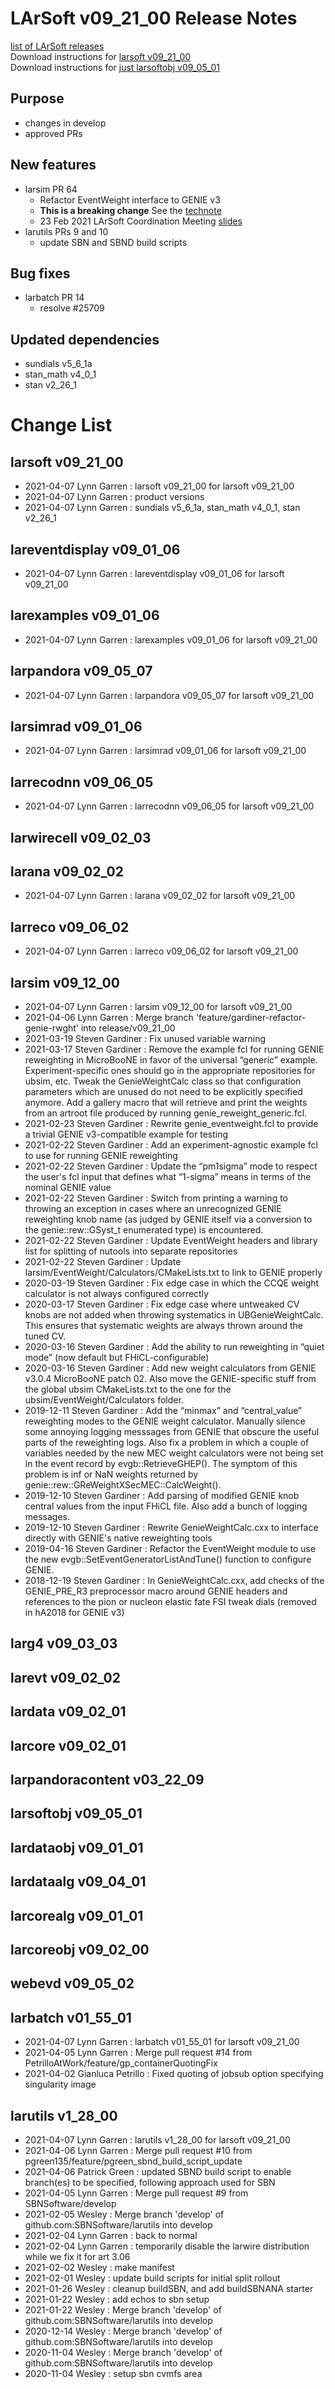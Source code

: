 # LArSoft v09_21_00 Release Notes



[list of LArSoft releases](LArSoft_release_list)  
Download instructions for [larsoft v09_21_00](http://scisoft.fnal.gov/scisoft/bundles/larsoft/v09_21_00/larsoft-v09_21_00.html)  
Download instructions for [just larsoftobj v09_05_01](http://scisoft.fnal.gov/scisoft/bundles/larsoftobj/v09_05_01/larsoftobj-v09_05_01.html)

## Purpose

-   changes in develop
-   approved PRs

## New features

-   larsim PR 64
    -   Refactor EventWeight interface to GENIE v3
    -   **This is a breaking change** See the [technote](https://cdcvs.fnal.gov/redmine/attachments/63586/genieweightcalc_technote.pdf)
    -   23 Feb 2021 LArSoft Coordination Meeting [slides](https://indico.fnal.gov/event/47983/contributions/209278/attachments/140332/176331/genie_v3_reweight_larsoft.pdf)
-   larutils PRs 9 and 10
    -   update SBN and SBND build scripts

## Bug fixes

-   larbatch PR 14
    -   resolve \#25709

## Updated dependencies

-   sundials v5_6_1a
-   stan_math v4_0_1
-   stan v2_26_1

# Change List

## larsoft v09_21_00

-   2021-04-07 Lynn Garren : larsoft v09_21_00 for larsoft v09_21_00
-   2021-04-07 Lynn Garren : product versions
-   2021-04-07 Lynn Garren : sundials v5_6_1a, stan_math v4_0_1, stan v2_26_1

## lareventdisplay v09_01_06

-   2021-04-07 Lynn Garren : lareventdisplay v09_01_06 for larsoft v09_21_00

## larexamples v09_01_06

-   2021-04-07 Lynn Garren : larexamples v09_01_06 for larsoft v09_21_00

## larpandora v09_05_07

-   2021-04-07 Lynn Garren : larpandora v09_05_07 for larsoft v09_21_00

## larsimrad v09_01_06

-   2021-04-07 Lynn Garren : larsimrad v09_01_06 for larsoft v09_21_00

## larrecodnn v09_06_05

-   2021-04-07 Lynn Garren : larrecodnn v09_06_05 for larsoft v09_21_00

## larwirecell v09_02_03

## larana v09_02_02

-   2021-04-07 Lynn Garren : larana v09_02_02 for larsoft v09_21_00

## larreco v09_06_02

-   2021-04-07 Lynn Garren : larreco v09_06_02 for larsoft v09_21_00

## larsim v09_12_00

-   2021-04-07 Lynn Garren : larsim v09_12_00 for larsoft v09_21_00
-   2021-04-06 Lynn Garren : Merge branch 'feature/gardiner-refactor-genie-rwght' into release/v09_21_00
-   2021-03-19 Steven Gardiner : Fix unused variable warning
-   2021-03-17 Steven Gardiner : Remove the example fcl for running GENIE reweighting in MicroBooNE in favor of the universal “generic” example. Experiment-specific ones should go in the appropriate repositories for ubsim, etc. Tweak the GenieWeightCalc class so that configuration parameters which are unused do not need to be explicitly specified anymore. Add a gallery macro that will retrieve and print the weights from an artroot file produced by running genie_reweight_generic.fcl.
-   2021-02-23 Steven Gardiner : Rewrite genie_eventweight.fcl to provide a trivial GENIE v3-compatible example for testing
-   2021-02-22 Steven Gardiner : Add an experiment-agnostic example fcl to use for running GENIE reweighting
-   2021-02-22 Steven Gardiner : Update the “pm1sigma” mode to respect the user's fcl input that defines what “1-sigma” means in terms of the nominal GENIE value
-   2021-02-22 Steven Gardiner : Switch from printing a warning to throwing an exception in cases where an unrecognized GENIE reweighting knob name (as judged by GENIE itself via a conversion to the genie::rew::GSyst_t enumerated type) is encountered.
-   2021-02-22 Steven Gardiner : Update EventWeight headers and library list for splitting of nutools into separate repositories
-   2021-02-22 Steven Gardiner : Update larsim/EventWeight/Calculators/CMakeLists.txt to link to GENIE properly
-   2020-03-19 Steven Gardiner : Fix edge case in which the CCQE weight calculator is not always configured correctly
-   2020-03-17 Steven Gardiner : Fix edge case where untweaked CV knobs are not added when throwing systematics in UBGenieWeightCalc. This ensures that systematic weights are always thrown around the tuned CV.
-   2020-03-16 Steven Gardiner : Add the ability to run reweighting in “quiet mode” (now default but FHiCL-configurable)
-   2020-03-16 Steven Gardiner : Add new weight calculators from GENIE v3.0.4 MicroBooNE patch 02. Also move the GENIE-specific stuff from the global ubsim CMakeLists.txt to the one for the ubsim/EventWeight/Calculators folder.
-   2019-12-11 Steven Gardiner : Add the “minmax” and “central_value” reweighting modes to the GENIE weight calculator. Manually silence some annoying logging messsages from GENIE that obscure the useful parts of the reweighting logs. Also fix a problem in which a couple of variables needed by the new MEC weight calculators were not being set in the event record by evgb::RetrieveGHEP(). The symptom of this problem is inf or NaN weights returned by genie::rew::GReWeightXSecMEC::CalcWeight().
-   2019-12-10 Steven Gardiner : Add parsing of modified GENIE knob central values from the input FHiCL file. Also add a bunch of logging messages.
-   2019-12-10 Steven Gardiner : Rewrite GenieWeightCalc.cxx to interface directly with GENIE's native reweighting tools
-   2019-04-16 Steven Gardiner : Refactor the EventWeight module to use the new evgb::SetEventGeneratorListAndTune() function to configure GENIE.
-   2018-12-19 Steven Gardiner : In GenieWeightCalc.cxx, add checks of the GENIE_PRE_R3 preprocessor macro around GENIE headers and references to the pion or nucleon elastic fate FSI tweak dials (removed in hA2018 for GENIE v3)

## larg4 v09_03_03

## larevt v09_02_02

## lardata v09_02_01

## larcore v09_02_01

## larpandoracontent v03_22_09

## larsoftobj v09_05_01

## lardataobj v09_01_01

## lardataalg v09_04_01

## larcorealg v09_01_01

## larcoreobj v09_02_00

## webevd v09_05_02

## larbatch v01_55_01

-   2021-04-07 Lynn Garren : larbatch v01_55_01 for larsoft v09_21_00
-   2021-04-05 Lynn Garren : Merge pull request \#14 from PetrilloAtWork/feature/gp_containerQuotingFix
-   2021-04-02 Gianluca Petrillo : Fixed quoting of jobsub option specifying singularity image

## larutils v1_28_00

-   2021-04-07 Lynn Garren : larutils v1_28_00 for larsoft v09_21_00
-   2021-04-06 Lynn Garren : Merge pull request \#10 from pgreen135/feature/pgreen_sbnd_build_script_update
-   2021-04-06 Patrick Green : updated SBND build script to enable branch(es) to be specified, following approach used for SBN
-   2021-04-05 Lynn Garren : Merge pull request \#9 from SBNSoftware/develop
-   2021-02-05 Wesley : Merge branch 'develop' of github.com:SBNSoftware/larutils into develop
-   2021-02-04 Lynn Garren : back to normal
-   2021-02-04 Lynn Garren : temporarily disable the larwire distribution while we fix it for art 3.06
-   2021-02-02 Wesley : make manifest
-   2021-02-01 Wesley : update build scripts for initial split rollout
-   2021-01-26 Wesley : cleanup buildSBN, and add buildSBNANA starter
-   2021-01-22 Wesley : add echos to sbn setup
-   2021-01-22 Wesley : Merge branch 'develop' of github.com:SBNSoftware/larutils into develop
-   2020-12-14 Wesley : Merge branch 'develop' of github.com:SBNSoftware/larutils into develop
-   2020-11-04 Wesley : Merge branch 'develop' of github.com:SBNSoftware/larutils into develop
-   2020-11-04 Wesley : setup sbn cvmfs area
